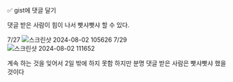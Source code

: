 
✅ gist에 댓글 달기

댓글 받은 사람이 힘이 나서 빳샤빳샤 할 수 있다.


7/27
![스크린샷 2024-08-02 105626](https://github.com/user-attachments/assets/e04a0fdd-ece9-442b-8100-25f375a03a3b)
7/29  
![스크린샷 2024-08-02 111652](https://github.com/user-attachments/assets/ab7b67b5-b5fb-4ab3-918e-50f1362a6c3c)

계속 하는 것을 잊어서 2일 밖에 하지 못함
하지만 분명 댓글 받은 사람은 빳샤빳샤 했을 것이다
